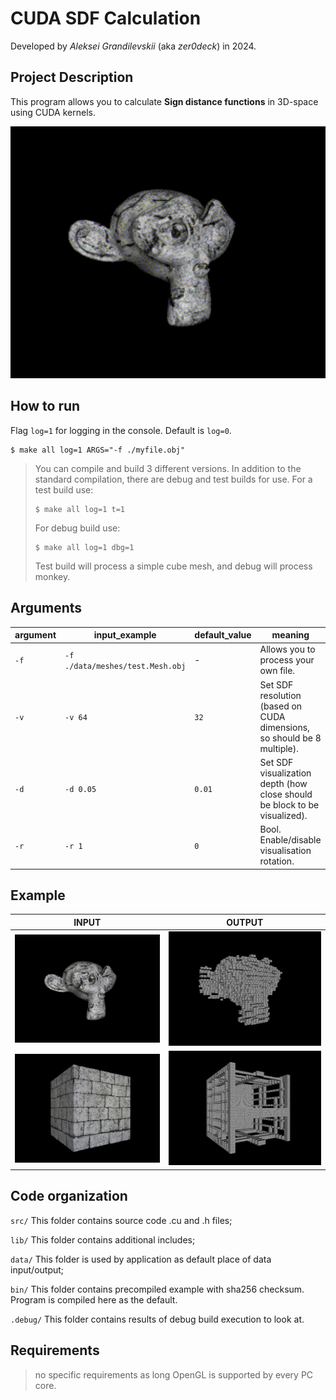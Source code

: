 # CUDA SDF Calculation

Developed by *Aleksei Grandilevskii* (aka *zer0deck*) in 2024.

## Project Description

This program allows you to calculate **Sign distance functions** in 3D-space using CUDA kernels.

<img src="data/monkey.gif" width="600" />

## How to run

Flag `log=1` for logging in the console. Default is `log=0`.

```shell
$ make all log=1 ARGS="-f ./myfile.obj"
```

>You can compile and build 3 different versions. In addition to the standard compilation, there are debug and test builds for use. For a test build use:
>```shell
>$ make all log=1 t=1
>```
>For debug build use:
>```shell
>$ make all log=1 dbg=1
>```
>Test build will process a simple cube mesh, and debug will process monkey.

## Arguments

|argument|input_example|default_value|meaning|
|---|---|---|---|
|`-f`|`-f ./data/meshes/test.Mesh.obj`|-|Allows you to process your own file.|
|`-v`|`-v 64`|`32`|Set SDF resolution (based on CUDA dimensions, so should be 8 multiple).|
|`-d`|`-d 0.05`|`0.01`|Set SDF visualization depth (how close should be block to be visualized).|
|`-r`|`-r 1`|`0`|Bool. Enable/disable visualisation rotation.|

## Example

|INPUT|OUTPUT|
|---|---|
|![](data/monkey.png)|![](data/monkeySDF.png)|
|![](data/box.png)|![](data/boxSDF.png)|
	
## Code organization

`src/` This folder contains source code .cu and .h files;

`lib/` This folder contains additional includes;

`data/` This folder is used by application as default place of data input/output;

`bin/` This folder contains precompiled example with sha256 checksum. Program is compiled here as the default.

`.debug/` This folder contains results of debug build execution to look at.

## Requirements

> no specific requirements as long OpenGL is supported by every PC core.